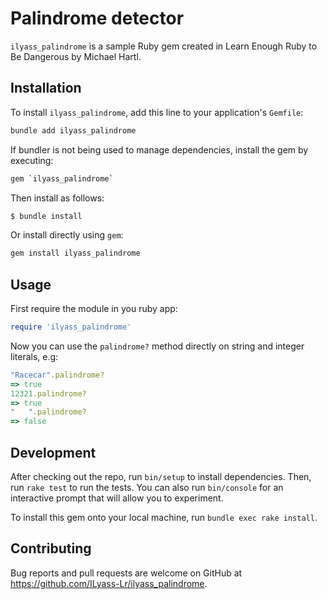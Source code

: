 # Palindrome detector

`ilyass_palindrome` is a sample Ruby gem created in Learn Enough Ruby to Be Dangerous by Michael Hartl.

## Installation

To install `ilyass_palindrome`, add this line to your application's `Gemfile`:

```bash
bundle add ilyass_palindrome
```

If bundler is not being used to manage dependencies, install the gem by executing:

```bash
gem `ilyass_palindrome`
```
Then install as follows:

```bash
$ bundle install 
```
Or install directly using `gem`:

```bash
gem install ilyass_palindrome
```
## Usage

First require the module in you ruby app:
```ruby
require 'ilyass_palindrome'
```
Now you can use the `palindrome?` method directly on string and integer literals, e.g:
```ruby
"Racecar".palindrome?
=> true
12321.palindrome?
=> true
"   ".palindrome?
=> false
```

## Development

After checking out the repo, run `bin/setup` to install dependencies. Then, run `rake test` to run the tests. You can also run `bin/console` for an interactive prompt that will allow you to experiment.

To install this gem onto your local machine, run `bundle exec rake install`. 

## Contributing

Bug reports and pull requests are welcome on GitHub at https://github.com/ILyass-Lr/ilyass_palindrome.
